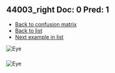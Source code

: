 ## 44003_right Doc: 0 Pred: 1
- [Back to confusion matrix](https://github.com/juliandewit/kaggle_retinopathy/blob/master/matrix.md)
- [Back to list](https://github.com/juliandewit/kaggle_retinopathy/blob/master/lists/01/list.md)
- [Next example in list](https://github.com/juliandewit/kaggle_retinopathy/blob/master/lists/01/44/44008_left.md)

![Eye](https://retinopaty.blob.core.windows.net/size1024/44003_right_0.jpeg)

### 

![Eye]()
